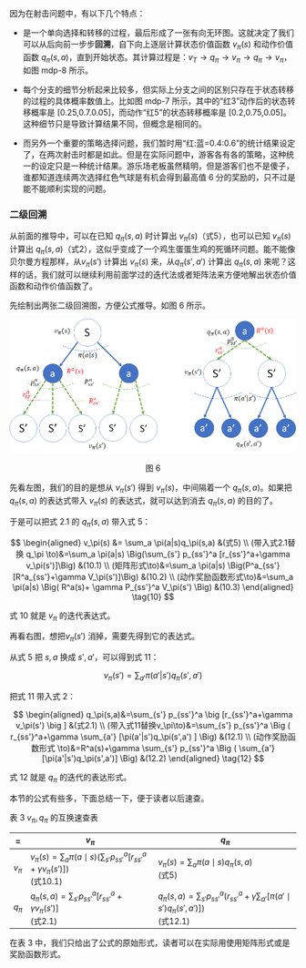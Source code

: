 
因为在射击问题中，有以下几个特点：

- 是一个单向选择和转移的过程，最后形成了一张有向无环图。这就决定了我们可以从后向前一步步**回溯**，自下向上逐层计算状态价值函数 $v_\pi(s)$ 和动作价值函数 $q_\pi(s,a)$，直到开始状态。其计算过程是：$v_T \to q_\pi \to v_\pi \to q_\pi \to v_\pi$，如图 mdp-8 所示。

- 每个分支的细节分析起来比较多，但实际上分支之间的区别只存在于状态转移的过程的具体概率数值上。比如图 mdp-7 所示，其中的“红3”动作后的状态转移概率是 [0.25,0.7.0.05]，而动作“红5”的状态转移概率是 [0.2,0.75,0.05]。这种细节只是导致计算结果不同，但概念是相同的。

- 而另外一个重要的策略选择问题，我们暂时用“红:蓝=0.4:0.6”的统计结果设定了，在两次射击时都是如此。但是在实际问题中，游客各有各的策略，这种统一的设定只是一种统计结果。游乐场老板虽然精明，但是游客们也不是傻子，谁都知道连续两次选择红色气球是有机会得到最高值 6 分的奖励的，只不过是能不能顺利实现的问题。




### 二级回溯

从前面的推导中，可以在已知 $q_\pi(s,a)$ 时计算出 $v_\pi(s)$（式5），也可以已知 $v_\pi(s)$ 计算出 $q_\pi(s,a)$（式2），这似乎变成了一个鸡生蛋蛋生鸡的死循环问题。能不能像贝尔曼方程那样，从$v_\pi(s')$ 计算出 $v_\pi(s)$ 来，从$q_\pi(s',a')$ 计算出 $q_\pi(s,a)$ 来呢？这样的话，我们就可以继续利用前面学过的迭代法或者矩阵法来方便地解出状态价值函数和动作价值函数了。

先绘制出两张二级回溯图，方便公式推导。如图 6 所示。

<center>
<img src="./img/mdp-7.png">

图 6
</center>

先看左图，我们的目的是想从 $v_\pi(s')$ 得到 $v_\pi(s)$，中间隔着一个 $q_\pi(s,a)$。如果把 $q_\pi(s,a)$ 的表达式带入 $v_\pi(s)$ 的表达式，就可以达到消去 $q_\pi(s,a)$ 的目的了。


于是可以把式 2.1 的 $q_\pi(s,a)$ 带入式 5：


$$
\begin{aligned}
v_\pi(s) &= \sum_a \pi(a|s)q_\pi(s,a) &(式5)
\\
(带入式2.1替换 q_\pi \to)&=\sum_a \pi(a|s) \Big(\sum_{s'} p_{ss'}^a [r_{ss'}^a+\gamma v_\pi(s')]\Big) &(10.1)
\\
(矩阵形式\to)&=\sum_a \pi(a|s) \Big(P^a_{ss'}[R^a_{ss'}+\gamma V_\pi(s')]\Big) &(10.2)
\\
(动作奖励函数形式\to)&=\sum_a \pi(a|s) \Big( R^a(s)+ \gamma P_{ss'}^a V_\pi(s') \Big) &(10.3)
\end{aligned}
\tag{10}
$$

式 10 就是 $v_\pi$ 的迭代表达式。

再看右图，想把$v_\pi(s')$ 消掉，需要先得到它的表达式。

从式 5 把 $s,a$ 换成 $s',a'$，可以得到式 11：

$$
v_\pi(s') = \sum_{a'} \pi(a'|s')q_\pi(s',a')
\tag{11}
$$

把式 11 带入式 2：

$$
\begin{aligned}
q_\pi(s,a)&=\sum_{s'} p_{ss'}^a \big [r_{ss'}^a+\gamma v_\pi(s') \big ] &(式2.1)
\\
(带入式11替换v_\pi\to)&=\sum_{s'} p_{ss'}^a \Big ( r_{ss'}^a+\gamma \sum_{a'} [\pi(a'|s')q_\pi(s',a') ] \Big) &(12.1)
\\
(动作奖励函数形式 \to)&=R^a(s)+\gamma \sum_{s'} p_{ss'}^a \Big ( \sum_{a'} [\pi(a'|s')q_\pi(s',a')] \Big) &(12.2)
\end{aligned}
\tag{12}
$$

式 12 就是 $q_\pi$ 的迭代的表达形式。

本节的公式有些多，下面总结一下，便于读者以后速查。

表 3 $v_\pi, q_\pi$ 的互换速查表

|=|$v_\pi$|$q_\pi$|
|-|-|-|
|$v_\pi$|$v_\pi(s)=\sum_a \pi(a \mid s) \Big(\sum_{s'} p_{ss'}^a [r_{ss'}^a+\gamma v_\pi(s')]\Big)$<br>(式10.1)|$v_\pi(s) = \sum_{a} \pi(a \mid s)q_\pi(s,a)$ <br>(式5)|
|$q_\pi$|$q_\pi(s,a)=\sum_{s'} p_{ss'}^a \big [r_{ss'}^a+\gamma v_\pi(s') \big ]$<br> (式2.1)|$q_\pi(s,a)=\sum_{s'} p_{ss'}^a \Big ( r_{ss'}^a+\gamma \sum_{a'} [\pi(a'\mid s')q_\pi(s',a') ] \Big)$<br> (式12.1)|

在表 3 中，我们只给出了公式的原始形式，读者可以在实际用使用矩阵形式或是奖励函数形式。


